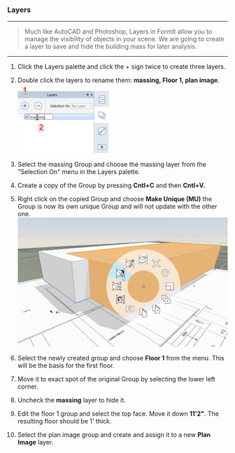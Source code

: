 ### Layers
---
> Much like AutoCAD and Photoshop, Layers in FormIt allow you to manage the visibility of objects in your scene. We are going to create a layer to save and hide the building mass for later analysis.

---

1. Click the Layers palette and click the + sign twice to create three layers.

2. Double click the layers to rename them: **massing, Floor 1, plan image**. ![](./images/10c435cf-fcc2-4a4b-9135-094dea903da2.png)

3. Select the massing Group and choose the massing layer from the "Selection On" menu in the Layers palette.

4. Create a copy of the Group by pressing **Cntl+C** and then **Cntl+V.**

5. Right click on the copied Group and choose **Make Unique (MU)** the Group is now its own unique Group and will not update with the other one. ![](./images/3f46a20c-a1ab-44a1-8ba3-d2cdb050f1bd.png)

6. Select the newly created group and choose **Floor 1** from the menu. This will be the basis for the first floor.

7. Move it to exact spot of the original Group by selecting the lower left corner. 

8. Uncheck the **massing** layer to hide it.

9. Edit the floor 1 group and select the top face. Move it down **11'2"**. The resulting floor should be 1' thick.

10. Select the plan image group and create and assign it to a new **Plan Image** layer.